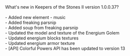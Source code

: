 What's new in Keepers of the Stones II version 1.0.0.37?<br/>
<br />- Added new element - music
<br />- Added freaking parsnip
<br />- Added soup from freaking parsnip
<br />- Updated the model and texture of the Energium Golem
<br />- Updated energium blocks textures
<br />- Updated energium armor texture
<br />- [API] Colorful Powers API has been updated to version 13